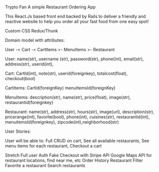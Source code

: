 Trypto Fan
A simple Restaurant Ordering App

This React.Js based front end backed by Rails to deliver a friendly and reactive website to help you order all your fast food from one easy spot!

Custom CSS
Redux/Thunk

Domain model with attributes:

User -< Cart -< CartItems >- MenuItems >- Restaurant
        <!-- user -< favorite >- restaurant -->

User: name(str), username (str), password(str), phone(int), email(str), address(str), userid(int),

Cart: CartId(int), note(str), userid(foreignkey), totalcost(float), checkout(bool)

CartItems: CartId(foreignKey) menuItemsId(foreignKey)

MenuItems: description(str), name(str), price(float), image(str), restaurantid(foreignkey)

Restaurant: name(str), address(str), hours(str), image(url), description(str), pricerange(int), favorite(bool), phone(int), cuisines(str),  restaurantid(int), menuitemsId(foreignkey), zipcode(int),neighborhood(str)

<!-- Favorite: user_id(foreignkey), restaurant_id(foreignkey) -->

User Stories:

User will be able to:
Full CRUD on cart,
See all available restaurants,
See menu items for each restaurant,
Checkout a cart


Stretch
Full user Auth
Fake Checkout with Stripe API
Google Maps API for restaurant locations, find near me, etc
Order History
Restaurant Filter
Favorite a restaurant
Search restaurants





